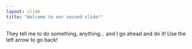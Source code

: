 ```yaml
---
layout: slide
title: "Welcome to our second slide!"
---
```

They tell me to do something, anything... and I go ahead and do it!
Use the left arrow to go back!

